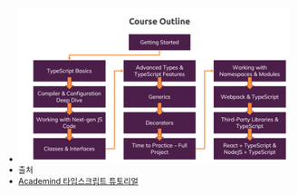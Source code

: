 

- ![학습 목차](./static/academind.png)
- 출처 
 - [Academind 타입스크립트 튜토리얼](https://www.youtube.com/watch?v=BwuLxPH8IDs&t=1209s)